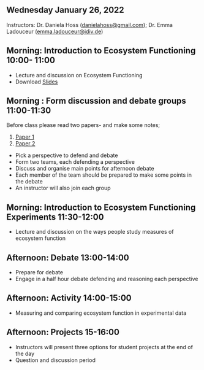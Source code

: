
## Wednesday January 26, 2022

Instructors: Dr. Daniela Hoss (danielahoss@gmail.com); Dr. Emma Ladouceur (emma.ladouceur@idiv.de)



## Morning: Introduction to Ecosystem Functioning 10:00- 11:00
  
  - Lecture and discussion on Ecosystem Functioning 
 - Download [Slides](https://portal.idiv.de/nextcloud/index.php/s/NPYnorgbqwAAeQ4)
 
## Morning : Form discussion and debate groups 11:00-11:30
Before class please read two papers- and make some notes;
1. [Paper 1](https://doi.org/10.1111/jvs.12399)
2. [Paper 2](https://doi.org/10.1111/jvs.12435)

- Pick a perspective to defend and debate
- Form two teams, each defending a perspective
- Discuss and organise main points for afternoon debate
- Each member of the team should be prepared to make some points in the debate
- An instructor will also join each group

## Morning: Introduction to Ecosystem Functioning Experiments 11:30-12:00

- Lecture and discussion on the ways people study measures of ecosystem function

## Afternoon: Debate 13:00-14:00
- Prepare for debate
- Engage in a half hour debate defending and reasoning each perspective 

## Afternoon: Activity 14:00-15:00

  - Measuring and comparing ecosystem function in experimental data
  
## Afternoon: Projects 15-16:00
 - Instructors will present three options for student projects at the end of the day
- Question and discussion period
